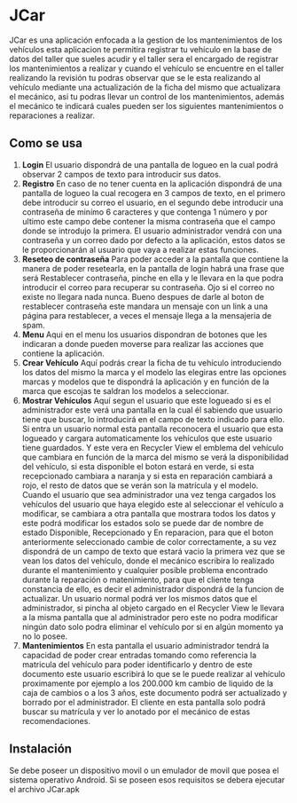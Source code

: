 # JCar 
JCar es una aplicación enfocada a la gestion de los mantenimientos de los vehículos esta aplicacion te permitira registrar tu vehículo en la base de datos del taller 
que sueles acudir y el taller sera el encargado de registrar los mantenimientos a realizar y cuando el vehículo se encuentre en el taller realizando la revisión 
tu podras observar que se le esta realizando al vehículo mediante una actualización de la ficha del mismo que actualizara el mecánico, asi tu podras llevar un control 
de los mantenimientos, además el mecánico te indicará cuales pueden ser los siguientes mantenimientos o reparaciones a realizar.
## Como se usa
1. **Login**
El usuario dispondrá de una pantalla de logueo en la cual podrá observar 2 campos de texto para introducir sus datos.
2. **Registro** 
En caso de no tener cuenta en la aplicación dispondrá de una pantalla de logueo la cual recogera en 3 campos de texto, en el primero debe introducir su correo el usuario,
en el segundo debe introducir una contraseña de minímo 6 caracteres y que contenga 1 número y por ultimo este campo debe contener la misma contraseña que el campo donde
se introdujo la primera.
El usuario administrador vendrá con una contraseña y un correo dado por defecto a la aplicación, estos datos se le proporcionarán al usuario que vaya a realizar
estas funciones.
3. **Reseteo de contraseña**
Para poder acceder a la pantalla que contiene la manera de poder resetearla, en la pantalla de login habrá una frase que será Restablecer contraseña, pinche en ella
y le llevara en la que podra introducir el correo para recuperar su contraseña. Ojo si el correo no existe no llegara nada nunca. Bueno despues de darle al boton de 
restablecer contraseña este mandara un mensaje con un link a una página para restablecer, a veces el mensaje llega a la mensajeria de spam.
4. **Menu**
Aqui en el menu los usuarios dispondran de botones que les indicaran a donde pueden moverse para realizar las acciones que contiene la aplicación.
5. **Crear Vehículo**
Aquí podrás crear la ficha de tu vehículo introduciendo los datos del mismo la marca y el modelo las elegiras entre las opciones marcas y modelos que te dispondrá la 
aplicación  y en función de la marca que escojas te saldran los modelos a seleccionar.
6. **Mostrar Vehículos**
Aquí segun el usuario que este logueado si es el administrador este verá una pantalla en la cual él sabiendo que usuario tiene que buscar, lo introducirá en el campo
de texto indicado para ello. Si entra un usuario normal esta pantalla reconocera el usuario que esta logueado y cargara automaticamente los vehículos que este usuario
tiene guardados. Y este vera en Recycler View el emblema del vehículo que cambiara en función de la marca del mismo se verá la disponibilidad del vehículo, si esta disponible
el boton estará en verde, si esta recepcionado cambiara a naranja y si esta en reparación cambiará a rojo, el resto de datos que se verán son la matrícula y el modelo.
Cuando el usuario que sea administrador una vez tenga cargados los vehículos del usuario que haya elegido este al seleccionar el vehículo a modificar, se cambiara a otra
pantalla que mostrara todos los datos y este podrá modificar los estados solo se puede dar de nombre de estado Disponible, Recepcionado y En reparacion, para que el boton
anteriormente seleccionado cambie de color correctamente, a su vez dispondrá de un campo de texto que estará vacio la primera vez que se vean los datos del vehículo, donde
el mecánico escribira lo realizado durante el mantenimiento y cualquier posible problema encontrado durante la reparación o matenimiento, para que el cliente tenga constancia 
de ello, es decir el administrador dispondrá de la funcion de actualizar.
Un usuario normal podrá ver los mismos datos que el administrador, si pincha al objeto cargado en el Recycler View le llevara a la misma pantalla que al administrador
pero este no podra modificar ningún dato solo podra eliminar el vehículo por si en algún momento ya no lo posee.
7. **Mantenimientos**
En esta pantalla el usuario administrador tendrá la capacidad de poder crear entradas tomando como referencia la matricula del vehículo para poder identificarlo y dentro
de este documento este usuario escribirá lo que se le puede realizar al vehículo proximamente por ejemplo a los 200.000 km cambio de liquido de la caja de cambios o 
a los 3 años, este documento podrá ser actualizado y borrado por el administrador.
El cliente en esta pantalla solo podrá buscar su matrícula y ver lo anotado por el mecánico de estas recomendaciones.
## Instalación
Se debe poseer un dispositivo movil o un emulador de movil que posea el sistema operativo Android. Si se poseen esos requisitos se debera ejecutar el archivo JCar.apk
